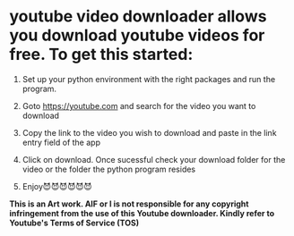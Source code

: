 # youtube video downloader allows you download youtube videos for free. To get this started: 

1. Set up your python environment with the right packages and run the program.

2. Goto https://youtube.com and search for the video you want to download

3. Copy the link to the video you wish to download and paste in the link entry field of the app

4. Click on download. Once sucessful check your download folder for the video or the folder the python program resides

5. Enjoy😈😈😈😈😈😈


******This is an Art work. AIF or I is not responsible for any copyright infringement from the use of this Youtube downloader.
Kindly refer to Youtube's Terms of Service (TOS)******
